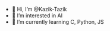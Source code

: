 - 👋 Hi, I’m @Kazik-Tazik
- 👀 I’m interested in AI
- 🌱 I’m currently learning C, Python, JS


<!---
Kazik-Tazik/Kazik-Tazik is a ✨ special ✨ repository because its `README.md` (this file) appears on your GitHub profile.
You can click the Preview link to take a look at your changes.
--->
